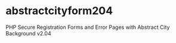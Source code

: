 # abstractcityform204
PHP Secure Registration Forms and Error Pages with Abstract City Background v2.04
